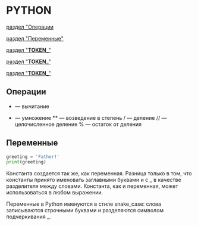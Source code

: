 # PYTHON
[раздел "Операции](#Операции)

[раздел "Переменные"](#Переменные)

[раздел "__TOKEN___"](#__TOKEN___)

[раздел "__TOKEN___"](#__TOKEN___)

[раздел "__TOKEN___"](#__TOKEN___)


## Операции

- — вычитание
* — умножение
** — возведение в степень
/ — деление
// — целочисленное деление
% — остаток от деления


## Переменные

```python
greeting = 'Father!'
print(greeting)
```
Константа создается так же, как переменная. Разница только в том, что константы принято именовать заглавными буквами и с _ в качестве разделителя между словами. Константа, как и переменная, может использоваться в любом выражении.

Переменные в Python именуются в стиле snake_case: слова записываются строчными буквами и разделяются символом подчеркивания _. 
